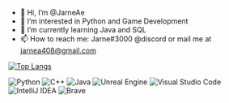 - 👋 Hi, I’m @JarneAe
- 👀 I’m interested in Python and Game Development
- 🌱 I’m currently learning Java and SQL
- 📫 How to reach me: Jarne#3000 @discord or mail me at jarnea408@gmail.com

[![Top Langs](https://github-readme-stats.vercel.app/api/top-langs/?username=JarneAe&layout=compact)](https://github.com/anuraghazra/github-readme-stats)


![Python](https://img.shields.io/badge/python-3670A0?style=for-the-badge&logo=python&logoColor=ffdd54) ![C++](https://img.shields.io/badge/c++-%2300599C.svg?style=for-the-badge&logo=c%2B%2B&logoColor=white) ![Java](https://img.shields.io/badge/java-%23ED8B00.svg?style=for-the-badge&logo=java&logoColor=white) ![Unreal Engine](https://img.shields.io/badge/unrealengine-%23313131.svg?style=for-the-badge&logo=unrealengine&logoColor=white) ![Visual Studio Code](https://img.shields.io/badge/Visual%20Studio%20Code-0078d7.svg?style=for-the-badge&logo=visual-studio-code&logoColor=white) ![IntelliJ IDEA](https://img.shields.io/badge/IntelliJIDEA-000000.svg?style=for-the-badge&logo=intellij-idea&logoColor=white) ![Brave](https://img.shields.io/badge/Brave-FB542B?style=for-the-badge&logo=Brave&logoColor=white) 
  

